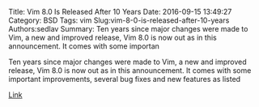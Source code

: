 Title: Vim 8.0 Is Released After 10 Years
Date: 2016-09-15 13:49:27
Category: BSD
Tags: vim
Slug:vim-8-0-is-released-after-10-years
Authors:sedlav
Summary: Ten years since major changes were made to Vim, a new and improved release, Vim 8.0 is now out as in this announcement. It comes with some importan

> 
Ten years since major changes were made to Vim, a new and improved release, Vim 8.0 is now out as in this announcement. It comes with some important improvements, several bug fixes and new features as listed

[Link](http://www.tecmint.com/vim-8-0-install-in-ubuntu-linux-systems)
